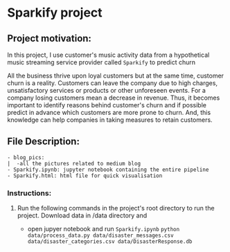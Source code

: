# Sparkify project

## Project motivation:
In this project, I use customer's music activity data from a hypothetical music streaming service provider called  `Sparkify` to predict churn

All the business thrive upon loyal customers but at the same time, customer churn is a reality. Customers can leave the company due to high charges, unsatisfactory services or products or other unforeseen events. For a company losing customers mean a decrease in revenue.
Thus, it becomes important to identify reasons behind customer's churn and if possible predict in advance which customers are more prone to churn. And, this knowledge can help companies in taking measures to retain customers.

## File Description:
    - blog_pics:
    |  -all the pictures related to medium blog
    - Sparkify.ipynb: jupyter notebook containing the entire pipeline
    - Sparkify.html: html file for quick visualisation
    
### Instructions:
1. Run the following commands in the project's root directory to run the project. Download data in /data directory and

    - open jupyer notebook and run `Sparkify.ipynb`
        `python data/process_data.py data/disaster_messages.csv data/disaster_categories.csv data/DisasterResponse.db`
    